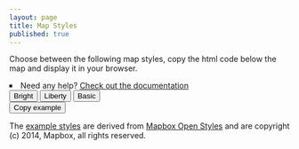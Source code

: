 ```yaml
---
layout: page
title: Map Styles
published: true
---
```


<div id="map-text">
	<p>
		Choose between the following map styles, copy the html code below the map and display it in your browser.
	</p>
	<li style="list-style-type: square">
		Need any help? <a href="/docs">Check out the documentation</a>
	</li>
</div>

<div id="map-container">
	<button id="vector-bright" class="map-button">Bright</button>
    <button id="vector-liberty" class="map-button">Liberty</button>
    <button id="vector-basic" class="map-button">Basic</button>
</div>
<div id="vector-map" class="map-preview"></div>
<script src='https://api.tiles.mapbox.com/mapbox-gl-js/v0.21.0/mapbox-gl.js'></script>
<link href='https://api.tiles.mapbox.com/mapbox-gl-js/v0.21.0/mapbox-gl.css' rel='stylesheet' />
<div>
	<div id="bright">
		<script src="https://gist.github.com/manuelroth/33e471c9ecd4977dee6bf4839ff9488a.js"></script>
	</div>
	<div id="liberty">
		<script src="https://gist.github.com/lukasmartinelli/149a62ab217b2c89ed27a2c3aee964e2.js"></script>
	</div>
	<div id="basic">
		<script src="https://gist.github.com/manuelroth/2a20607d02b71b29d02a1963a7e12e6e.js"></script>
	</div>
</div>
<div id="map-clipboard">
	<button class="map-clipboard-button" onclick="showCopiedHint()">
		<span id="map-clipboard-text" class="map-clipboard-img">Copy example</span>
	</button>
</div>
<div class="container">
  <div class="row pady-2">
      <p>
      The <a href="https://github.com/osm2vectortiles/mapbox-gl-styles">example styles</a> are derived from <a href="https://github.com/mapbox/mapbox-gl-styles">Mapbox Open Styles</a> and are copyright (c) 2014, Mapbox, all rights reserved.
      </p>
  </div>
</div>
